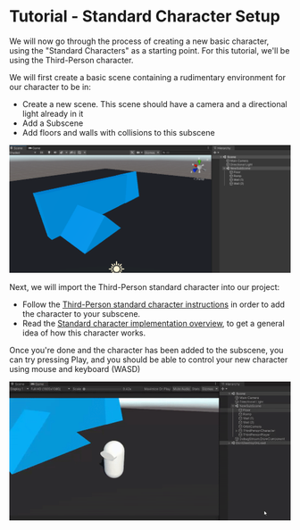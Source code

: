 
# Tutorial - Standard Character Setup

We will now go through the process of creating a new basic character, using the "Standard Characters" as a starting point. For this tutorial, we'll be using the Third-Person character.

We will first create a basic scene containing a rudimentary environment for our character to be in:
- Create a new scene. This scene should have a camera and a directional light already in it
- Add a Subscene
- Add floors and walls with collisions to this subscene 

![](../Images/tutorial_basicscene.png)

Next, we will import the Third-Person standard character into our project:
- Follow the [Third-Person standard character instructions](https://docs.unity3d.com/Packages/com.unity.charactercontroller@latest/index.html?subfolder=/manual/thirdpersonsetup.html) in order to add the character to your subscene.
- Read the [Standard character implementation overview](https://docs.unity3d.com/Packages/com.unity.charactercontroller@latest/index.html?subfolder=/manual/implementationoverview.html), to get a general idea of how this character works.

Once you're done and the character has been added to the subscene, you can try pressing Play, and you should be able to control your new character using mouse and keyboard (WASD)

![](../Images/tutorial_firstplay.gif)
